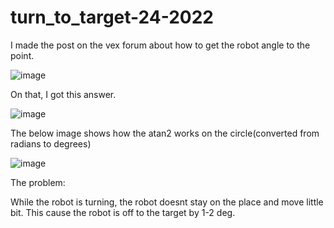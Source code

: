 # turn_to_target-24-2022

I made the post on the vex forum about how to get the robot angle to the point.


![image](https://user-images.githubusercontent.com/105900658/182707794-c70e41ec-5726-4657-a5c9-a290277473af.png)


On that, I got this answer.



![image](https://user-images.githubusercontent.com/105900658/182707957-714e9009-f29f-4e68-96da-f5192462e2fa.png)


The below image shows how the atan2 works on the circle(converted from radians to degrees)

![image](https://user-images.githubusercontent.com/105900658/182739016-7133c2fe-e94d-49c0-a44c-fba5f6a5ba94.png)


The problem:

While the robot is turning, the robot doesnt stay on the place and move little bit. This cause the robot is off to the target by 1-2 deg. 
